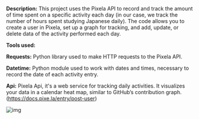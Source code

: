 
**Description:** This project uses the Pixela API to record and track the amount of time spent on a specific activity each day (in our case, we track the number of hours spent studying Japanese daily). The code allows you to create a user in Pixela, set up a graph for tracking, and add, update, or delete data of the activity performed each day.

**Tools used:**

**Requests:** Python library used to make HTTP requests to the Pixela API.

**Datetime:** Python module used to work with dates and times, necessary to record the date of each activity entry.

**Api:** Pixela Api, it's a web service for tracking daily activities. It visualizes your data in a calendar heat map, similar to GitHub’s contribution graph. (https://docs.pixe.la/entry/post-user)


![img](https://github.com/bardack134/Activity-Tracking-with-Pixela-API/assets/142977989/ee2b399d-bc4a-4edc-b49a-55d26ca51867)
